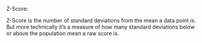 Z-Score:

Z-Score is the number of standard deviations from the mean a data point is. But more technically it’s a measure of how many standard deviations below or above the population mean a raw score is.